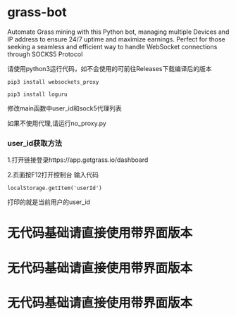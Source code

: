 # grass-bot
Automate Grass mining with this Python bot, managing multiple Devices and IP address to ensure 24/7 uptime and maximize earnings. Perfect for those seeking a seamless and efficient way to handle WebSocket connections through SOCKS5 Protocol

请使用python3运行代码，如不会使用的可前往Releases下载编译后的版本

`pip3 install websockets_proxy`


`pip3 install loguru`


修改main函数中user_id和sock5代理列表

如果不使用代理,请运行no_proxy.py

### user_id获取方法

1.打开链接登录https://app.getgrass.io/dashboard

2.页面按F12打开控制台 输入代码

`localStorage.getItem('userId')`

打印的就是当前用户的user_id


# 无代码基础请直接使用带界面版本
# 无代码基础请直接使用带界面版本
# 无代码基础请直接使用带界面版本
